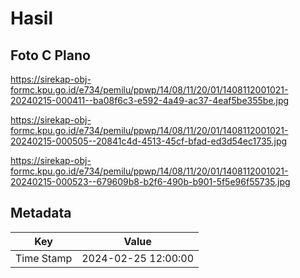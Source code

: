 # Hasil

## Foto C Plano

https://sirekap-obj-formc.kpu.go.id/e734/pemilu/ppwp/14/08/11/20/01/1408112001021-20240215-000411--ba08f6c3-e592-4a49-ac37-4eaf5be355be.jpg

https://sirekap-obj-formc.kpu.go.id/e734/pemilu/ppwp/14/08/11/20/01/1408112001021-20240215-000505--20841c4d-4513-45cf-bfad-ed3d54ec1735.jpg

https://sirekap-obj-formc.kpu.go.id/e734/pemilu/ppwp/14/08/11/20/01/1408112001021-20240215-000523--679609b8-b2f6-490b-b901-5f5e96f55735.jpg


## Metadata

| Key        | Value               |
| ---------- | ------------------- |
| Time Stamp | 2024-02-25 12:00:00 |



